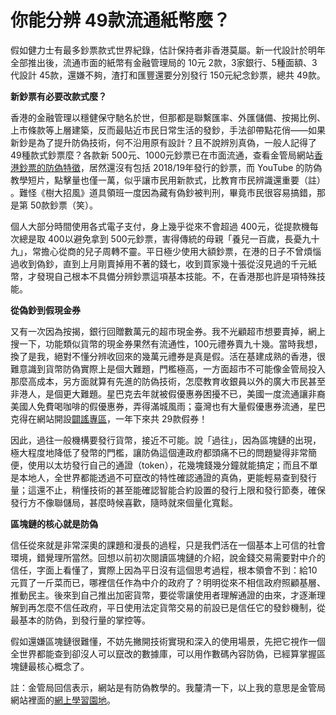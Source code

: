 # 你能分辨 49款流通紙幣麼？

假如健力士有最多鈔票款式世界紀錄，估計保持者非香港莫屬。新一代設計於明年全部推出後，流通市面的紙幣有金融管理局的 10元 2款，3家銀行、5種面額、3代設計 45款，還嫌不夠，渣打和匯豐還要分別發行 150元紀念鈔票，總共 49款。

**新鈔票有必要改款式麼？**

香港的金融管理以穩健保守馳名於世，但那都是聯繫匯率、外匯儲備、按揭比例、上市條款等上層建築，反而最貼近市民日常生活的發鈔，手法卻帶點花俏——如果新鈔是為了提升防偽技術，何不沿用原有設計？且不說辨別真偽，一般人記得了 49種款式鈔票麼？各款新 500元、1000元鈔票已在市面流通，查看金管局網站[香港鈔票的防偽特徵](https://www.hkma.gov.hk/chi/classroom/page/notescoins/security.htm)，居然還沒有包括 2018/19年發行的鈔票，而 YouTube 的防偽教學短片，點擊量也僅一萬，似乎讓市民用新款式，比教育市民辨識還重要（註） 。難怪《樹大招風》道具領班一度因為藏有偽鈔被判刑，畢竟市民很容易搞錯，那是第 50款鈔票（笑）。

個人大部分時間使用各式電子支付，身上幾乎從來不會超過 400元，從提款機每次總是取 400以避免拿到 500元鈔票，害得傳統的母親「養兒一百歲，長憂九十九」，常擔心從商的兒子周轉不靈。平日極少使用大額鈔票，在港的日子不曾煩惱過收到偽鈔，直到上月剛賣掉用不著的錢七，收到買家幾十張從沒見過的千元紙幣，才發現自己根本不具備分辨鈔票這項基本技能。不，在香港那也許是項特殊技能。

**從偽鈔到假現金券**

又有一次因為按揭，銀行回贈數萬元的超市現金券。我不光顧超市想要賣掉，網上搜一下，功能類似貨幣的現金券果然有流通性，100元禮券賣九十幾。當時我想，換了是我，絕對不懂分辨收回來的幾萬元禮券是真是假。活在基建成熟的香港，很難意識到貨幣防偽實際上是個大難題，門檻極高，一方面超市不可能像金管局投入那麼高成本，另方面就算有先進的防偽技術，怎麼教育收銀員以外的廣大市民甚至非港人，是個更大難題。星巴克去年就被假優惠券困擾不已，美國一度流通讓非裔美國人免費喝咖啡的假優惠券，弄得滿城風雨；臺灣也有大量假優惠券流通，星巴克得在網站開設[闢謠專區](https://www.starbucks.com.tw/stores/allevent/show.jspx?n=1016)，一年下來共 29款假券！

因此，過往一般機構要發行貨幣，接近不可能。說「過往」，因為區塊鏈的出現，極大程度地降低了發幣的門檻，讓防偽這個連政府都頭痛不已的問題變得非常簡便，使用以太坊發行自己的通證（token），花幾塊錢幾分鐘就能搞定；而且不單是本地人，全世界都能透過不可竄改的特性確認通證的真偽，更能輕易查到發行量；這還不止，稍懂技術的甚至能確認智能合約設置的發行上限和發行節奏，確保發行方不像聯儲局，甚麼時候喜歡，隨時就來個量化寬鬆。

**區塊鏈的核心就是防偽**

信任從來就是非常深奧的課題和漫長的過程，只是我們活在一個基本上可信的社會環境，錯覺理所當然。回想以前初次閱讀區塊鏈的介紹，說金錢交易需要對中介的信任，字面上看懂了，實際上因為平日沒有這個思考過程，根本領會不到：給10元買了一斤菜而已，哪裡信任作為中介的政府了？明明從來不相信政府照顧基層、推動民主。後來到自己推出加密貨幣，要從零讓使用者理解通證的由來，才逐漸理解到再怎麼不信任政府，平日使用法定貨幣交易的前設已是信任它的發鈔機制，從最基本的防偽，到發行量的掌控等。

假如還嫌區塊鏈很難懂，不妨先撇開技術實現和深入的使用場景，先把它視作一個全世界都能查到卻沒人可以竄改的數據庫，可以用作數碼內容防偽，已經算掌握區塊鏈最核心概念了。

註：金管局回信表示，網站是有防偽教學的。我釐清一下，以上我的意思是金管局網站裡面的[網上學習園地](https://www.hkma.gov.hk/chi/classroom/page/notescoins/security.htm)。

